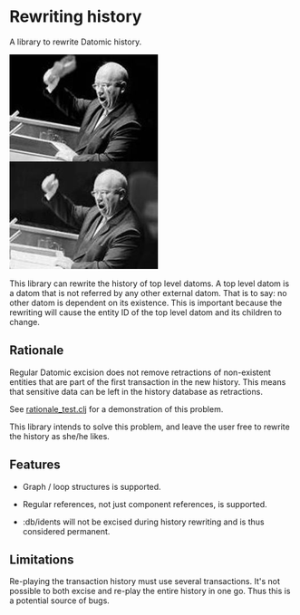# Rewriting history

A library to rewrite Datomic history.

![Shoe-banging incident](Khruschev_shoe_fake.jpg "Shoe-banging incident")

This library can rewrite the history of top level datoms.
A top level datom is a datom that is not referred by any other external datom.
That is to say: no other datom is dependent on its existence.
This is important because the rewriting will cause the entity ID of the top level
datom and its children to change.

## Rationale

Regular Datomic excision does not remove retractions of non-existent entities 
that are part of the first transaction in the new history.
This means that sensitive data can be left in the history database as retractions.

See [rationale_test.clj](test/no/nsd/rationale_test.clj) for a demonstration
of this problem.

This library intends to solve this problem, and leave the user free to rewrite the history
as she/he likes.

## Features

* Graph / loop structures is supported.

* Regular references, not just component references, is supported.

* :db/idents will not be excised during history rewriting and is thus considered permanent.

## Limitations

Re-playing the transaction history must use several transactions. It's not possible to
both excise and re-play the entire history in one go. Thus this is a potential source
of bugs.